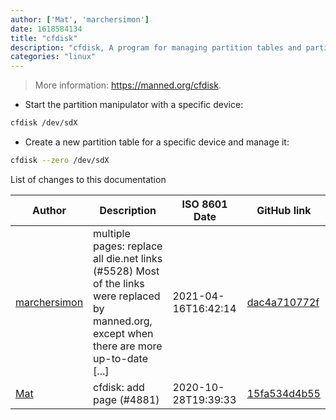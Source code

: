 ```yaml
---
author: ['Mat', 'marchersimon']
date: 1618584134
title: "cfdisk"
description: "cfdisk, A program for managing partition tables and partitions on a hard disk using a curses UI."
categories: "linux"
---
```

> More information: <https://manned.org/cfdisk>.

- Start the partition manipulator with a specific device:

```bash
cfdisk /dev/sdX
```

- Create a new partition table for a specific device and manage it:

```bash
cfdisk --zero /dev/sdX
```
List of changes to this documentation


Author | Description | ISO 8601 Date | GitHub link
------|-----|-----|-----
[marchersimon](mailto:50295997+marchersimon@users.noreply.github.com) | multiple pages: replace all die.net links (#5528) Most of the links were replaced by manned.org, except when there are more up-to-date [...] | 2021-04-16T16:42:14 | [dac4a710772f](https://github.com/tldr-pages/tldr/commit/dac4a710772f9adef5b9883172fb30ed2416c0eb)
[Mat](mailto:mtausig@users.noreply.github.com) | cfdisk: add page (#4881) | 2020-10-28T19:39:33 | [15fa534d4b55](https://github.com/tldr-pages/tldr/commit/15fa534d4b55fb6a509d49f1f195cf13f2b2c253)

